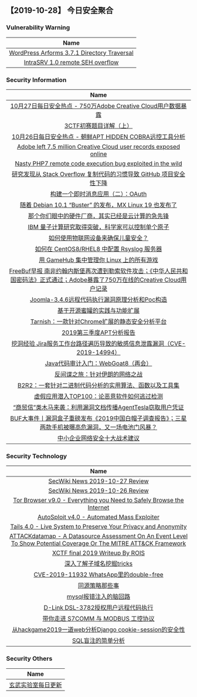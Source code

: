 
 ##   【2019-10-28】 今日安全聚合


###  						       							Vulnerability Warning

|                             Name                             |
| :----------------------------------------------------------: |
|[WordPress Arforms 3.7.1 Directory Traversal](https://cxsecurity.com/issue/WLB-2019100168)|
|[IntraSRV 1.0 remote SEH overflow](https://cxsecurity.com/issue/WLB-2019100164)|

### 						        							Security Information
|                             Name                                    |
| :----------------------------------------------------------: |
|[10月27日每日安全热点 - 750万Adobe Creative Cloud用户数据暴露](https://www.anquanke.com/post/id/189721)|
|[3CTF初赛题目详解（上）](https://www.anquanke.com/post/id/189634)|
|[10月26日每日安全热点 - 朝鲜APT HIDDEN COBRA远控工具分析](https://www.anquanke.com/post/id/189707)|
|[Adobe left 7.5 million Creative Cloud user records exposed online](https://www.zdnet.com/article/adobe-left-7-5-million-creative-cloud-user-records-exposed-online/#ftag=RSSbaffb68)|
|[Nasty PHP7 remote code execution bug exploited in the wild](https://www.zdnet.com/article/nasty-php7-remote-code-execution-bug-exploited-in-the-wild/#ftag=RSSbaffb68)|
|[研究发现从 Stack Overflow 复制代码的习惯导致 GitHub 项目安全性下降](https://linux.cn/article-11511-1.html?utm_source=rss&utm_medium=rss)|
|[构建一个即时消息应用（二）：OAuth](https://linux.cn/article-11510-1.html?utm_source=rss&utm_medium=rss)|
|[随着 Debian 10.1 “Buster” 的发布，MX Linux 19 也发布了](https://linux.cn/article-11509-1.html?utm_source=rss&utm_medium=rss)|
|[那个你们眼中的硬件厂商，其实已经是云计算的急先锋](https://linux.cn/article-11508-1.html?utm_source=rss&utm_medium=rss)|
|[IBM 量子计算研究取得突破，科学家可以控制单个原子](https://linux.cn/article-11507-1.html?utm_source=rss&utm_medium=rss)|
|[如何使用物联网设备来确保儿童安全？](https://linux.cn/article-11506-1.html?utm_source=rss&utm_medium=rss)|
|[如何在 CentOS8/RHEL8 中配置 Rsyslog 服务器](https://linux.cn/article-11505-1.html?utm_source=rss&utm_medium=rss)|
|[用 GameHub 集中管理你 Linux 上的所有游戏](https://linux.cn/article-11504-1.html?utm_source=rss&utm_medium=rss)|
|[FreeBuf早报  南非约翰内斯堡再次遭到勒索软件攻击；《中华人民共和国密码法》正式通过；Adobe暴露了750万在线的Creative Cloud用户记录](https://www.freebuf.com/news/218077.html)|
|[Joomla-3.4.6远程代码执行漏洞原理分析和Poc构造](https://www.freebuf.com/vuls/216130.html)|
|[基于开源蜜罐的实践与功能扩展](https://www.freebuf.com/sectool/217256.html)|
|[Tarnish：一款针对Chrome扩展的静态安全分析平台](https://www.freebuf.com/articles/web/216063.html)|
|[2019第三季度APT分析报告](https://www.freebuf.com/articles/network/217990.html)|
|[挖洞经验  Jira服务工作台路径遍历导致的敏感信息泄露漏洞（CVE-2019-14994）](https://www.freebuf.com/vuls/216267.html)|
|[Java代码审计入门：WebGoat8（再会）](https://www.freebuf.com/vuls/216457.html)|
|[反间谍之旅：针对伊朗的网络之战](https://www.freebuf.com/articles/terminal/216699.html)|
|[B2R2：一套针对二进制代码分析的实用算法、函数以及工具集](https://www.freebuf.com/articles/system/216110.html)|
|[虚假应用潜入TOP100：论恶意软件如何逃过检测](https://www.freebuf.com/articles/network/215689.html)|
|[“商贸信”类木马来袭：利用漏洞文档传播AgentTesla窃取用户凭证](https://www.freebuf.com/articles/system/216797.html)|
|[BUF大事件丨漏洞盒子重磅发布《2019中国白帽子调查报告》；三星两款手机被曝高危漏洞，又一场电池门风暴？](https://www.freebuf.com/news/217922.html)|
|[中小企业网络安全十大战术建议](https://www.freebuf.com/articles/es/216953.html)|

### 						        							Security  Technology
|                             Name                                    |
| :----------------------------------------------------------: |
|[SecWiki News 2019-10-27 Review](http://www.sec-wiki.com/?2019-10-27)|
|[SecWiki News 2019-10-26 Review](http://www.sec-wiki.com/?2019-10-26)|
|[Tor Browser v9.0 - Everything you Need to Safely Browse the Internet](http://www.kitploit.com/2019/10/tor-browser-v90-everything-you-need-to.html)|
|[AutoSploit v4.0 - Automated Mass Exploiter](http://www.kitploit.com/2019/10/autosploit-v40-automated-mass-exploiter.html)|
|[Tails 4.0 - Live System to Preserve Your Privacy and Anonymity](http://www.kitploit.com/2019/10/tails-40-live-system-to-preserve-your.html)|
|[ATTACKdatamap - A Datasource Assessment On An Event Level To Show Potential Coverage Or The MITRE ATT&CK Framework](http://www.kitploit.com/2019/10/attackdatamap-datasource-assessment-on.html)|
|[XCTF final 2019 Writeup By ROIS](http://xz.aliyun.com/t/6655)|
|[深入了解子域名挖掘tricks](http://xz.aliyun.com/t/6617)|
|[CVE-2019-11932 WhatsApp里的double-free](http://xz.aliyun.com/t/6616)|
|[同源策略那些事](http://xz.aliyun.com/t/6614)|
|[mysql报错注入的脑回路](http://xz.aliyun.com/t/6615)|
|[D-Link DSL-3782授权用户远程代码执行](http://xz.aliyun.com/t/6607)|
|[带你走进 S7COMM 与 MODBUS 工控协议](http://xz.aliyun.com/t/6603)|
|[从hackgame2019一道web分析Django cookie-session的安全性](http://xz.aliyun.com/t/6610)|
|[SQL盲注的简单分析](http://xz.aliyun.com/t/6595)|

### 						        							Security  Others
|                             Name                                    |
| :----------------------------------------------------------: |
|[玄武实验室每日更新](https://weibo.com/p/1006065582522936/wenzhang?from=page_100606_profile&wvr=6&mod=wenzhangmore)|

